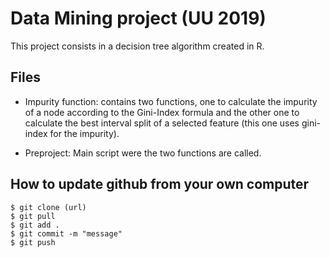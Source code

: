 # Data Mining project (UU 2019)

This project consists in a decision tree algorithm created in R.

## Files

* Impurity function: contains two functions, one to calculate the impurity of a node according to the Gini-Index formula and the other one to calculate the best interval split of a selected feature (this one uses gini-index for the impurity).

* Preproject: Main script were the two functions are called.


## How to update github from your own computer

```
$ git clone (url)
$ git pull
$ git add .
$ git commit -m "message"
$ git push
```
